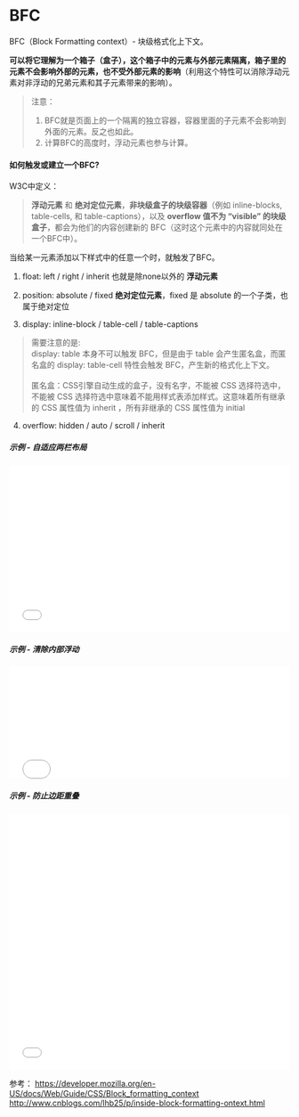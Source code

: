 # BFC

BFC（Block Formatting context）- 块级格式化上下文。

**可以将它理解为一个箱子（盒子），这个箱子中的元素与外部元素隔离，箱子里的元素不会影响外部的元素，也不受外部元素的影响**（利用这个特性可以消除浮动元素对非浮动的兄弟元素和其子元素带来的影响）。

> 注意：<br/>
> 1. BFC就是页面上的一个隔离的独立容器，容器里面的子元素不会影响到外面的元素。反之也如此。<br/>
> 2. 计算BFC的高度时，浮动元素也参与计算。<br/>

#### 如何触发或建立一个BFC?

W3C中定义：
> **浮动元素** 和 **绝对定位元素**，**非块级盒子的块级容器**（例如 inline-blocks, table-cells, 和 table-captions），以及 **overflow 值不为 “visible” 的块级盒子**，都会为他们的内容创建新的 BFC（这时这个元素中的内容就同处在一个BFC中）。

当给某一元素添加以下样式中的任意一个时，就触发了BFC。

1. float: left / right / inherit  也就是除none以外的 **浮动元素**

2. position: absolute / fixed **绝对定位元素**，fixed 是 absolute 的一个子类，也属于绝对定位

3. display: inline-block / table-cell / table-captions
> 需要注意的是:<br/>
> display: table 本身不可以触发 BFC，但是由于 table 会产生匿名盒，而匿名盒的 display: table-cell 特性会触发 BFC，产生新的格式化上下文。<br/><br/>
> 匿名盒：CSS引擎自动生成的盒子，没有名字，不能被 CSS 选择符选中，不能被 CSS 选择符选中意味着不能用样式表添加样式。这意味着所有继承的 CSS 属性值为 inherit ，所有非继承的 CSS 属性值为 initial

4. overflow: hidden / auto / scroll / inherit

##### 示例 - 自适应两栏布局
<iframe width="100%" height="300" src="//jsfiddle.net/stonebreaker/jgv5h01k/5/embedded/result,html,css/" allowfullscreen="allowfullscreen" allowpaymentrequest frameborder="0"></iframe>

##### 示例 - 清除内部浮动
<iframe width="100%" height="200" src="//jsfiddle.net/stonebreaker/qjv8xe1a/2/embedded/result,html,css/" allowfullscreen="allowfullscreen" allowpaymentrequest frameborder="0"></iframe>

##### 示例 - 防止边距重叠
<iframe width="100%" height="460" src="//jsfiddle.net/stonebreaker/ct7Lp0ew/6/embedded/result,html,css/" allowfullscreen="allowfullscreen" allowpaymentrequest frameborder="0"></iframe>

参考：
https://developer.mozilla.org/en-US/docs/Web/Guide/CSS/Block_formatting_context
http://www.cnblogs.com/lhb25/p/inside-block-formatting-ontext.html
